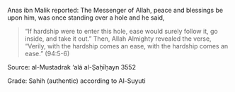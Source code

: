 Anas ibn Malik reported: The Messenger of Allah, peace and blessings be upon him, was once standing over a hole and he said,

> “If hardship were to enter this hole, ease would surely follow it, go inside, and take it out.” Then, Allah Almighty revealed the verse, “Verily, with the hardship comes an ease, with the hardship comes an ease.” (94:5-6)

Source: al-Mustadrak ‘alá al-Ṣaḥīḥayn 3552

Grade: Sahih (authentic) according to Al-Suyuti
